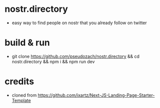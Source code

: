 # nostr.directory
* easy way to find people on nostr that you already follow on twitter

# build & run 
* git clone https://github.com/pseudozach/nostr.directory && cd nostr.directory && npm i && npm run dev

# credits
* cloned from https://github.com/ixartz/Next-JS-Landing-Page-Starter-Template